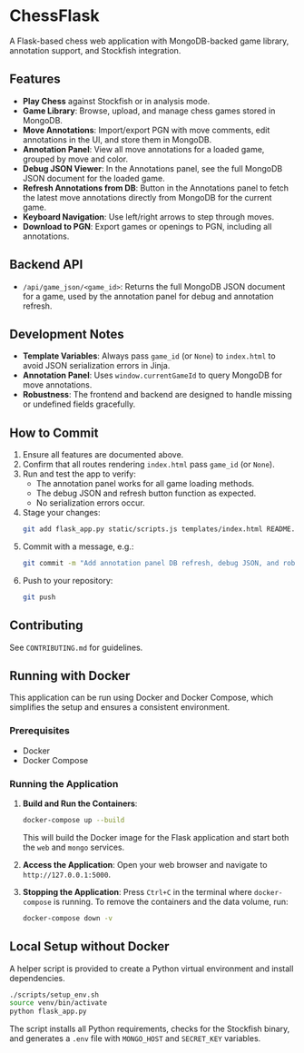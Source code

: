 # ChessFlask

A Flask-based chess web application with MongoDB-backed game library, annotation support, and Stockfish integration.

## Features

- **Play Chess** against Stockfish or in analysis mode.
- **Game Library**: Browse, upload, and manage chess games stored in MongoDB.
- **Move Annotations**: Import/export PGN with move comments, edit annotations in the UI, and store them in MongoDB.
- **Annotation Panel**: View all move annotations for a loaded game, grouped by move and color.
- **Debug JSON Viewer**: In the Annotations panel, see the full MongoDB JSON document for the loaded game.
- **Refresh Annotations from DB**: Button in the Annotations panel to fetch the latest move annotations directly from MongoDB for the current game.
- **Keyboard Navigation**: Use left/right arrows to step through moves.
- **Download to PGN**: Export games or openings to PGN, including all annotations.

## Backend API

- `/api/game_json/<game_id>`: Returns the full MongoDB JSON document for a game, used by the annotation panel for debug and annotation refresh.

## Development Notes

- **Template Variables**: Always pass `game_id` (or `None`) to `index.html` to avoid JSON serialization errors in Jinja.
- **Annotation Panel**: Uses `window.currentGameId` to query MongoDB for move annotations.
- **Robustness**: The frontend and backend are designed to handle missing or undefined fields gracefully.

## How to Commit

1. Ensure all features are documented above.
2. Confirm that all routes rendering `index.html` pass `game_id` (or `None`).
3. Run and test the app to verify:
   - The annotation panel works for all game loading methods.
   - The debug JSON and refresh button function as expected.
   - No serialization errors occur.
4. Stage your changes:
   ```sh
   git add flask_app.py static/scripts.js templates/index.html README.md
   ```
5. Commit with a message, e.g.:
   ```sh
   git commit -m "Add annotation panel DB refresh, debug JSON, and robust game_id handling"
   ```
6. Push to your repository:
   ```sh
   git push
   ```

## Contributing

See `CONTRIBUTING.md` for guidelines.

## Running with Docker

This application can be run using Docker and Docker Compose, which simplifies the setup and ensures a consistent environment.

### Prerequisites

* Docker
* Docker Compose

### Running the Application

1. **Build and Run the Containers**:
   ```bash
   docker-compose up --build
   ```
   This will build the Docker image for the Flask application and start both the `web` and `mongo` services.

2. **Access the Application**:
   Open your web browser and navigate to `http://127.0.0.1:5000`.

3. **Stopping the Application**:
   Press `Ctrl+C` in the terminal where `docker-compose` is running. To remove the containers and the data volume, run:
   ```bash
   docker-compose down -v
   ```

## Local Setup without Docker

A helper script is provided to create a Python virtual environment and install dependencies.

```bash
./scripts/setup_env.sh
source venv/bin/activate
python flask_app.py
```

The script installs all Python requirements, checks for the Stockfish binary, and generates a `.env` file with `MONGO_HOST` and `SECRET_KEY` variables.
